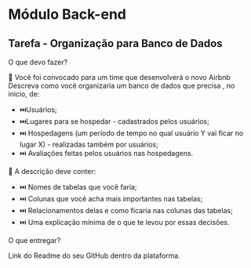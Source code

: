 # Módulo Back-end

## Tarefa - Organização para Banco de Dados

O que devo fazer?

📍 Você foi convocado para um time que desenvolverá o novo Airbnb
Descreva como você organizaria um banco de dados que precisa , no inicio, de:

- ⏭️Usuários;
- ⏭️Lugares para se hospedar - cadastrados pelos usuários;
- ⏭️ Hospedagens (um período de tempo no qual usuário Y vai ficar no lugar X) - realizadas também por usuários;
- ⏭️ Avaliações feitas pelos usuários nas hospedagens.

📍 A descrição deve conter:

- ⏭️ Nomes de tabelas que você faria;
- ⏭️ Colunas que você acha mais importantes nas tabelas;
- ⏭️ Relacionamentos delas e como ficaria nas colunas das tabelas;
- ⏭️ Uma explicação mínima de o que te levou por essas decisões.

O que entregar?

Link do Readme do seu GitHub dentro da plataforma.
